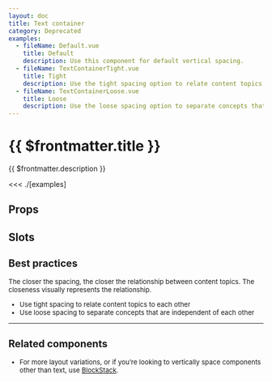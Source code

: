 ```yaml
---
layout: doc
title: Text container
category: Deprecated
examples:
  - fileName: Default.vue
    title: Default
    description: Use this component for default vertical spacing.
  - fileName: TextContainerTight.vue
    title: Tight
    description: Use the tight spacing option to relate content topics to each other.
  - fileName: TextContainerLoose.vue
    title: Loose
    description: Use the loose spacing option to separate concepts that are independent of each other.
---
```


# {{ $frontmatter.title }}

<Lede>

{{ $frontmatter.description }}

</Lede>

<Examples>

<<< ./[examples]

</Examples>

## Props

<PropsTable />

## Slots

<SlotsTable />

<div style="font-size: 0.8125rem">


## Best practices

The closer the spacing, the closer the relationship between content topics. The closeness visually represents the relationship.

- Use tight spacing to relate content topics to each other
- Use loose spacing to separate concepts that are independent of each other

---

## Related components

- For more layout variations, or if you’re looking to vertically space components other than text, use [BlockStack](/components/BlockStack).

</div>
